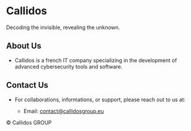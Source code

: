 # Callidos
Decoding the invisible, revealing the unknown.

## About Us

- Callidos is a french IT company specializing in the development of advanced cybersecurity tools and software.
  
## Contact Us

- For collaborations, informations, or support, please reach out to us at:

  - Email: [contact@callidosgroup.eu](mailto:contact@callidos.fr)

&copy; Callidos GROUP
